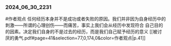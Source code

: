 ### 2024_06_30_2231
#作者观点 任何经历本⾝并不是成功或者失败的原因。我们并⾮因为⾃⾝经历中的刺激——所谓的⼼理创伤——⽽痛苦，事实上我们会从经历中发现符合 ⾃⼰⽬的的因素。决定我们⾃⾝的不是过去的经历，⽽是我们⾃⼰赋予经历的意义
[[被讨厌的勇气.pdf#page=41&selection=77,0,174,0&color=作者观点|p.41]]

>
